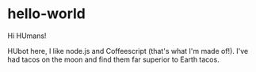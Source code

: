 # hello-world

Hi HUmans!

HUbot here, I like node.js and Coffeescript (that's what I'm made of!).
I've had tacos on the moon and find them far superior to Earth tacos.
